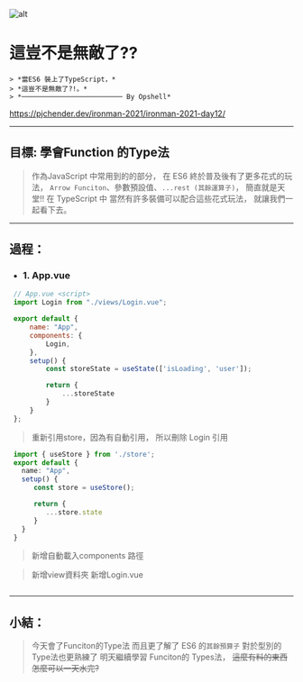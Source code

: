 ![alt](https://)

# 這豈不是無敵了??
	> *當ES6 裝上了TypeScript，*
	> *這豈不是無敵了?!。*
	> *───────────────────────── By Opshell*


https://pjchender.dev/ironman-2021/ironman-2021-day12/

---
## 目標: 學會Function 的Type法
   > 作為JavaScript 中常用到的的部分，
   > 在 ES6 終於普及後有了更多花式的玩法，
   > `Arrow Funciton`、參數預設值、`...rest (其餘運算子)`，
   > 簡直就是天堂!!
   > 在 TypeScript 中 當然有許多裝備可以配合這些花式玩法，
   > 就讓我們一起看下去。

---
## 過程：
   - ### 1. App.vue
   ```javascript
    // App.vue <script>
    import Login from "./views/Login.vue";

    export default {
        name: "App",
        components: {
            Login,
        },
        setup() {
            const storeState = useState(['isLoading', 'user']);

            return {
                ...storeState
            }
        }
    };
   ```

   > 重新引用store，因為有自動引用，
   > 所以刪除 Login 引用
   ```typescript
    import { useStore } from './store';
    export default {
      name: "App",
      setup() {
         const store = useStore();

         return {
            ...store.state
         }
      }
    }
   ```

   > 新增自動載入components 路徑


   > 新增view資料夾
   > 新增Login.vue
   ```typescript

   ```

---
## 小結：
   > 今天會了Funciton的Type法
   > 而且更了解了 ES6 的`其餘預算子`
   > 對於型別的Type法也更熟練了
   > 明天繼續學習 Funciton的 Types法，
   > ~~這麼有料的東西怎麼可以一天水完?~~
